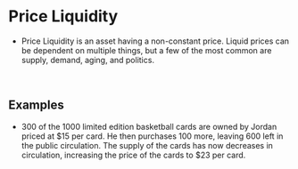 # Price Liquidity
- Price Liquidity is an asset having a non-constant price. Liquid prices can be dependent on multiple things, but a few of the most common are supply, demand, aging, and politics.

<br>

## Examples
- 300 of the 1000 limited edition basketball cards are owned by Jordan priced at $15 per card. He then purchases 100 more, leaving 600 left in the public circulation. The supply of the cards has now decreases in circulation, increasing the price of the cards to $23 per card. 